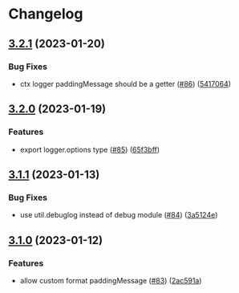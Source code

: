 # Changelog

## [3.2.1](https://github.com/eggjs/egg-logger/compare/v3.2.0...v3.2.1) (2023-01-20)


### Bug Fixes

* ctx logger paddingMessage should be a getter ([#86](https://github.com/eggjs/egg-logger/issues/86)) ([5417064](https://github.com/eggjs/egg-logger/commit/5417064b0b313f3f6b1c016072aad5bb9bc17d95))

## [3.2.0](https://github.com/eggjs/egg-logger/compare/v3.1.1...v3.2.0) (2023-01-19)


### Features

* export logger.options type ([#85](https://github.com/eggjs/egg-logger/issues/85)) ([65f3bff](https://github.com/eggjs/egg-logger/commit/65f3bff495a53d8b5551afe4c19c0f2ee57e1bcd))

## [3.1.1](https://github.com/eggjs/egg-logger/compare/v3.1.0...v3.1.1) (2023-01-13)


### Bug Fixes

* use util.debuglog instead of debug module ([#84](https://github.com/eggjs/egg-logger/issues/84)) ([3a5124e](https://github.com/eggjs/egg-logger/commit/3a5124e917b340501127236540273d9839305ce2))

## [3.1.0](https://github.com/eggjs/egg-logger/compare/v3.0.1...v3.1.0) (2023-01-12)


### Features

* allow custom format paddingMessage ([#83](https://github.com/eggjs/egg-logger/issues/83)) ([2ac591a](https://github.com/eggjs/egg-logger/commit/2ac591a1f76f49af5028c9fa6b0bc4c6679ce85e))
